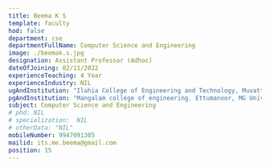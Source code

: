 ```yaml
---
title: Beema K S
template: faculty
hod: false
department: cse
departmentFullName: Computer Science and Engineering
image: ./beemak.s.jpg
designation: Assistant Professor (Adhoc)
dateOfJoining: 02/11/2022
experienceTeaching: 4 Year
experienceIndustry: NIL
ugAndInstitution: "Ilahia College of Engineering and Technology, Muvattupuzha, MG University"
pgAndInstitution: "Mangalam college of engineering. Ettumanoor, MG University, 2016"
subject: Computer Science and Engineering
# phd: NIL
# specialization:  NIL
# otherData: "NIL"
mobileNumber: 9947091305    
mailid: its.me.beema@gmail.com
position: 15
---
```

